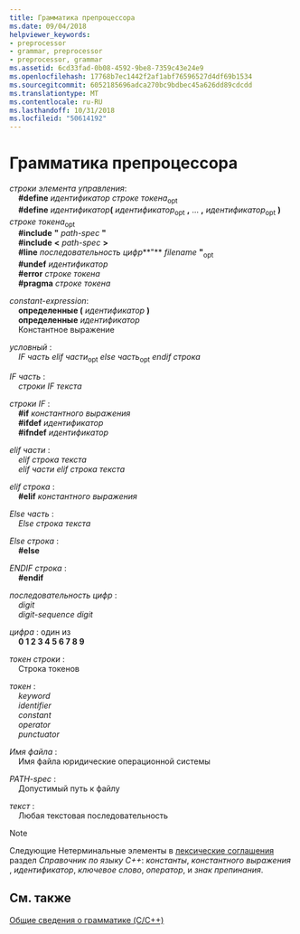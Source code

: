 ```yaml
---
title: Грамматика препроцессора
ms.date: 09/04/2018
helpviewer_keywords:
- preprocessor
- grammar, preprocessor
- preprocessor, grammar
ms.assetid: 6cd33fad-0b08-4592-9be8-7359c43e24e9
ms.openlocfilehash: 17768b7ec1442f2af1abf76596527d4df69b1534
ms.sourcegitcommit: 6052185696adca270bc9bdbec45a626dd89cdcdd
ms.translationtype: MT
ms.contentlocale: ru-RU
ms.lasthandoff: 10/31/2018
ms.locfileid: "50614192"
---
```

# <a name="preprocessor-grammar"></a>Грамматика препроцессора

*строки элемента управления*:<br/>
&nbsp;&nbsp;&nbsp;&nbsp;**#define** *идентификатор* *строке токена*<sub>opt</sub><br/>
&nbsp;&nbsp;&nbsp;&nbsp;**#define** <em>идентификатор</em>**(** *идентификатор*<sub>opt</sub> **,** ... **,** *идентификатор*<sub>opt</sub> **)** *строке токена*<sub>opt</sub><br/>
&nbsp;&nbsp;&nbsp;&nbsp;**#include** **"** *path-spec* **"**<br/>
&nbsp;&nbsp;&nbsp;&nbsp;**#include** **\<** *path-spec* **>**<br/>
&nbsp;&nbsp;&nbsp;&nbsp;**#line** *последовательность цифр***"** *filename* **"**<sub>opt</sub><br/>
&nbsp;&nbsp;&nbsp;&nbsp;**#undef** *идентификатор*<br/>
&nbsp;&nbsp;&nbsp;&nbsp;**#error** *строке токена*<br/>
&nbsp;&nbsp;&nbsp;&nbsp;**#pragma** *строке токена*

*constant-expression*:<br/>
&nbsp;&nbsp;&nbsp;&nbsp;**определенные (** *идентификатор* **)**<br/>
&nbsp;&nbsp;&nbsp;&nbsp;**определенные** *идентификатор*<br/>
&nbsp;&nbsp;&nbsp;&nbsp;Константное выражение

*условный* :<br/>
&nbsp;&nbsp;&nbsp;&nbsp;*IF часть* *elif части*<sub>opt</sub> *else часть*<sub>opt</sub> *endif строка*

*IF часть* :<br/>
&nbsp;&nbsp;&nbsp;&nbsp;*строки IF* *текста*

*строки IF* :<br/>
&nbsp;&nbsp;&nbsp;&nbsp;**#if** *константного выражения*<br/>
&nbsp;&nbsp;&nbsp;&nbsp;**#ifdef** *идентификатор*<br/>
&nbsp;&nbsp;&nbsp;&nbsp;**#ifndef** *идентификатор*

*elif части* :<br/>
&nbsp;&nbsp;&nbsp;&nbsp;*elif строка* *текста*<br/>
&nbsp;&nbsp;&nbsp;&nbsp;*elif части* *elif строка* *текста*

*elif строка* :<br/>
&nbsp;&nbsp;&nbsp;&nbsp;**#elif** *константного выражения*

*Else часть* :<br/>
&nbsp;&nbsp;&nbsp;&nbsp;*Else строка* *текста*

*Else строка* :<br/>
&nbsp;&nbsp;&nbsp;&nbsp;**#else**

*ENDIF строка* :<br/>
&nbsp;&nbsp;&nbsp;&nbsp;**#endif**

*последовательность цифр* :<br/>
&nbsp;&nbsp;&nbsp;&nbsp;*digit*<br/>
&nbsp;&nbsp;&nbsp;&nbsp;*digit-sequence* *digit*

*цифра* : один из<br/>
&nbsp;&nbsp;&nbsp;&nbsp;**0 1 2 3 4 5 6 7 8 9**

*токен строки* :<br/>
&nbsp;&nbsp;&nbsp;&nbsp;Строка токенов

*токен* :<br/>
&nbsp;&nbsp;&nbsp;&nbsp;*keyword*<br/>
&nbsp;&nbsp;&nbsp;&nbsp;*identifier*<br/>
&nbsp;&nbsp;&nbsp;&nbsp;*constant*<br/>
&nbsp;&nbsp;&nbsp;&nbsp;*operator*<br/>
&nbsp;&nbsp;&nbsp;&nbsp;*punctuator*

*Имя файла* :<br/>
&nbsp;&nbsp;&nbsp;&nbsp;Имя файла юридические операционной системы

*PATH-spec* :<br/>
&nbsp;&nbsp;&nbsp;&nbsp;Допустимый путь к файлу

*текст* :<br/>
&nbsp;&nbsp;&nbsp;&nbsp;Любая текстовая последовательность

> [!NOTE]
> Следующие Нетерминальные элементы в [лексические соглашения](../cpp/lexical-conventions.md) раздел *Справочник по языку C++*: *константы*, *константного выражения* , *идентификатор*, *ключевое слово*, *оператор*, и *знак препинания*.

## <a name="see-also"></a>См. также

[Общие сведения о грамматике (C/C++)](../preprocessor/grammar-summary-c-cpp.md)